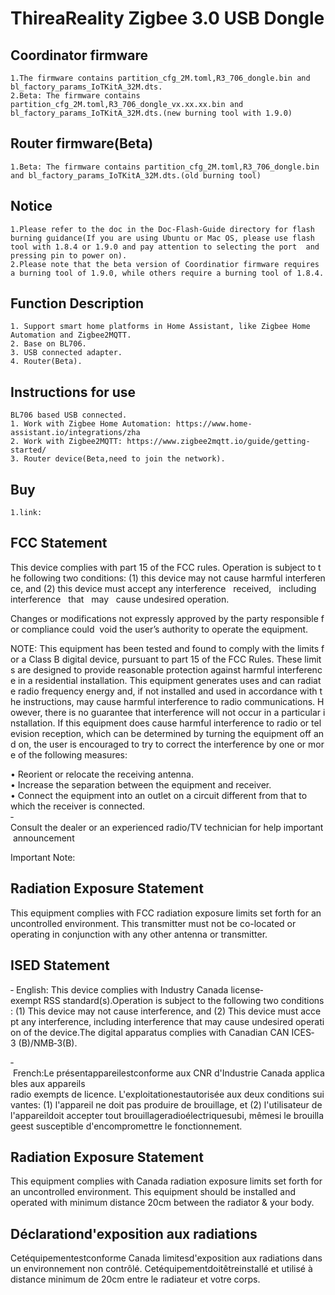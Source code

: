 # ThireaReality Zigbee 3.0 USB Dongle

## Coordinator firmware
    1.The firmware contains partition_cfg_2M.toml,R3_706_dongle.bin and bl_factory_params_IoTKitA_32M.dts.
    2.Beta: The firmware contains partition_cfg_2M.toml,R3_706_dongle_vx.xx.xx.bin and bl_factory_params_IoTKitA_32M.dts.(new burning tool with 1.9.0)
## Router firmware(Beta)
    1.Beta: The firmware contains partition_cfg_2M.toml,R3_706_dongle.bin and bl_factory_params_IoTKitA_32M.dts.(old burning tool)
## Notice
    1.Please refer to the doc in the Doc-Flash-Guide directory for flash burning guidance(If you are using Ubuntu or Mac OS, please use flash tool with 1.8.4 or 1.9.0 and pay attention to selecting the port  and pressing pin to power on).
    2.Please note that the beta version of Coordinatior firmware requires a burning tool of 1.9.0, while others require a burning tool of 1.8.4.

## Function Description
    1. Support smart home platforms in Home Assistant, like Zigbee Home Automation and Zigbee2MQTT.
    2. Base on BL706.
    3. USB connected adapter.
    4. Router(Beta).

## Instructions for use
    BL706 based USB connected.
    1. Work with Zigbee Home Automation: https://www.home-assistant.io/integrations/zha
    2. Work with Zigbee2MQTT: https://www.zigbee2mqtt.io/guide/getting-started/
    3. Router device(Beta,need to join the network).

## Buy
    1.link:

## FCC Statement
This device complies with part 15 of the FCC rules. Operation is subject to the following two conditions: (1) this device may not cause harmful interference, and (2) this device must accept any interference   received,   including   interference   that   may   cause undesired operation. 

Changes or modifications not expressly approved by the party responsible for compliance could 
void the user’s authority to operate the equipment. 

NOTE: This equipment has been tested and found to comply with the limits for a Class B digital device, pursuant to part 15 of the FCC Rules. These limits are designed to provide reasonable protection against harmful interference in a residential installation. This equipment generates uses and can radiate radio frequency energy and, if not installed and used in accordance with the instructions, may cause harmful interference to radio communications. However, there is no guarantee that interference will not occur in a particular installation. If this equipment does cause harmful interference to radio or television reception, which can be determined by turning the equipment off and on, the user is encouraged to try to correct the interference by one or more of the following measures:  

• Reorient or relocate the receiving antenna.  
• Increase the separation between the equipment and receiver.  
• Connect the equipment into an outlet on a circuit different from that to which the receiver is connected.  
‐ Consult the dealer or an experienced radio/TV technician for help important announcement 

Important Note:
## Radiation Exposure Statement
This equipment complies with FCC radiation exposure limits set forth for an uncontrolled environment. This transmitter must not be co-located or operating in conjunction with any other antenna or transmitter.

## ISED Statement
‐ English: This device complies with Industry Canada license‐exempt RSS standard(s).Operation is subject to the following two conditions: (1) This device may not cause interference, and (2) This device must accept any interference, including interference that may cause undesired operation of the device.The digital apparatus complies with Canadian CAN ICES‐3 (B)/NMB‐3(B).

‐ French:Le présentappareilestconforme aux CNR d'Industrie Canada applicables aux appareils
radio exempts de licence. L'exploitationestautorisée aux deux conditions suivantes: (1) l'appareil ne doit pas produire de brouillage, et (2) l'utilisateur de l'appareildoit accepter tout brouillageradioélectriquesubi, mêmesi le brouillageest susceptible d'encompromettre le fonctionnement.

## Radiation Exposure Statement
This equipment complies with Canada radiation exposure limits set forth for an uncontrolled environment. This equipment should be installed and operated with minimum distance 20cm between the radiator & your body. 

## Déclarationd'exposition aux radiations
Cetéquipementestconforme Canada limitesd'exposition aux radiations dans un environnement non contrôlé. Cetéquipementdoitêtreinstallé et utilisé à distance minimum de 20cm entre le radiateur et votre corps. 